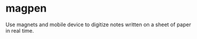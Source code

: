magpen
======

Use magnets and mobile device to digitize notes written on a sheet of paper in real time.
